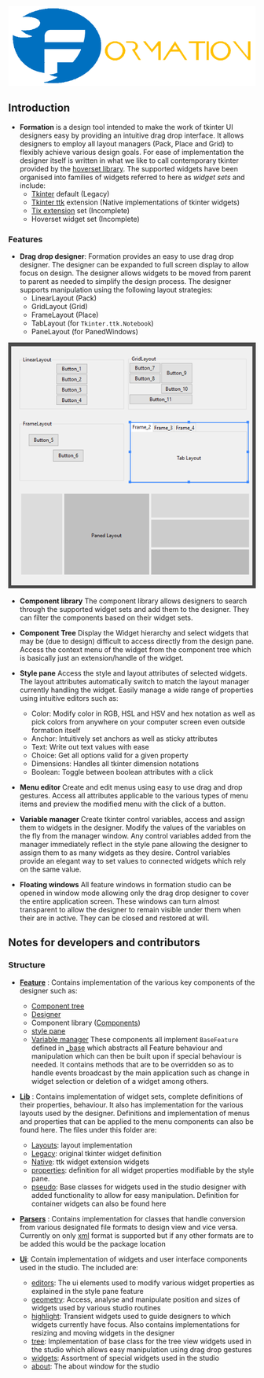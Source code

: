 ![Formation logo](resources/images/logo.png)

## Introduction

* **Formation** is a design tool intended  to make the work of tkinter UI designers easy
by providing an intuitive drag drop interface. It allows designers to employ all layout managers (Pack, Place and Grid) 
to flexibly achieve various design goals. For ease of implementation the designer itself is written in what we like to
call contemporary tkinter provided by the [hoverset library](../hoverset). The supported widgets have been organised into families of 
widgets referred to here as _widget sets_ and include:
   * [Tkinter](https://docs.python.org/3/library/tkinter.html) default (Legacy)
   * [Tkinter ttk](https://docs.python.org/3/library/tkinter.ttk.html) extension (Native implementations of tkinter widgets)
   * [Tix extension](https://docs.python.org/3/library/tkinter.tix.html) set (Incomplete)
   * Hoverset widget set (Incomplete)

### Features

* **Drag drop designer**: Formation provides an easy to use drag drop designer. The designer can be expanded to full 
screen display to allow focus on design. The designer allows widgets to be moved from parent to parent as needed to 
simplify the design process. The designer supports manipulation using the following layout strategies:
   - LinearLayout (Pack)
   - GridLayout (Grid)
   - FrameLayout (Place)
   - TabLayout (for `Tkinter.ttk.Notebook`)
   - PaneLayout (for PanedWindows)

![Supported layouts](resources/images/layouts.png)

* **Component library**
The component library allows designers to search through the supported widget sets and add them to the designer. They 
can filter the components based on their widget sets.

* **Component Tree**
Display the Widget hierarchy and select widgets that may be (due to design) difficult to access directly from the design
pane. Access the context menu of the widget from the component tree which is basically just an extension/handle of the 
widget. 

* **Style pane**
Access the style and layout attributes of selected widgets. The layout attributes automatically switch to match the 
layout manager currently handling the widget. Easily manage a wide range of properties using intuitive editors such as:
   - Color: Modify color in RGB, HSL and HSV and hex notation as well as pick colors from anywhere on your computer 
   screen even outside formation itself
   - Anchor: Intuitively set anchors as well as sticky attributes
   - Text: Write out text values with ease
   - Choice: Get all options valid for a given property
   - Dimensions: Handles all tkinter dimension notations
   - Boolean: Toggle between boolean attributes with a click
   
* **Menu editor**
Create and edit menus using easy to use drag and drop gestures. Access all attributes applicable to the various types 
of menu items and preview the modified menu with the click of a button.

* **Variable manager**
Create tkinter control variables, access and assign them to widgets in the designer. Modify the values of the variables 
on the fly from the manager window. Any control variables added from the manager immediately reflect in the style pane 
allowing the designer to assign them to as many widgets as they desire. Control variables provide an elegant way to
set values to connected widgets which rely on the same value.

* **Floating windows**
All feature windows in formation studio can be opened in window mode allowing only the drag drop designer to cover the
 entire application screen. These windows can turn almost transparent to allow the designer to remain visible under them
 when their are in active. They can be closed and restored at will.
 
 ## Notes for developers and contributors
 
 ### Structure
 * [**Feature**](feature) : Contains implementation of the various key components of the designer such as:
    - [Component tree](feature/component_tree.py)
    - [Designer](feature/design.py)
    - Component library ([Components](feature/components.py))
    - [style pane](feature/stylepane.py)
    - [Variable manager](feature/stylepane.py)
 These components all implement `BaseFeature` defined in [_base](feature/_base.py) which abstracts all Feature behaviour
 and manipulation which can then be built upon if special behaviour is needed. It contains methods that
 are to be overridden so as to handle events broadcast by the main application such as change in widget
 selection or deletion of a widget among others.
 
 * [**Lib**](lib) :  Contains implementation of widget sets, complete definitions of their properties, behaviour. It also
 has implementation for the various layouts used by the designer. Definitions and implementation of menus and properties
 that can be applied to the menu components can also be found here. The files under this folder are:
    - [Layouts](lib/layouts.py): layout implementation
    - [Legacy](lib/legacy.py): original tkinter widget definition
    - [Native](lib/native.py): ttk widget extension widgets
    - [properties](lib/properties.py): definition for all widget properties modifiable by the style pane.
    - [pseudo](lib/pseudo.py): Base classes for widgets used in the studio designer with added functionality to allow for easy
    manipulation. Definition for container widgets can also be found here
    
* [**Parsers**](parsers) :  Contains implementation for classes that handle conversion from various designated file formats to
design view and vice versa. Currently on only [xml](parsers/xml.py) format is supported but if any other formats are to be
added this would be the package location

* [**Ui**](ui): Contain implementation of widgets and user interface components used in the studio. The included are:
    - [editors](ui/editors.py): The ui elements used to modify various widget properties as explained in the style pane feature
    - [geometry](ui/geometry.py): Access, analyse and manipulate position and sizes of widgets used by various studio routines
    - [highlight](ui/highlight.py): Transient widgets used to guide designers to which widgets currently have focus. Also contains 
    implementations for resizing and moving widgets in the designer
    - [tree](ui/tree.py): Implementation of base class for the tree view widgets used in the studio which allows easy manipulation
    using drag drop gestures
    - [widgets](ui/widgets.py):  Assortment of special widgets used in the studio
    - [about](ui/about.py):  The about window for the studio
   